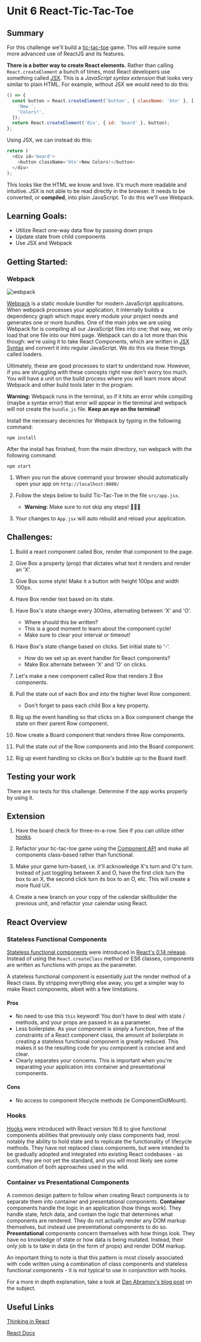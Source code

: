 # Unit 6 React-Tic-Tac-Toe

## Summary

For this challenge we'll build a [tic-tac-toe](https://en.wikipedia.org/wiki/Tic-tac-toe) game. This will require some more advanced use of ReactJS and its features.

**There is a better way to create React elements.** Rather than calling `React.createElement` a bunch of times, most React developers use something called [JSX](https://react.dev/learn/writing-markup-with-jsx). This is a _JavaScript syntax extension_ that looks very similar to plain HTML. For example, without JSX we would need to do this:

```javascript
() => {
  const button = React.createElement('button', { className: 'btn' }, [
    'New ',
    'Colors!',
  ]);
  return React.createElement('div', { id: 'board' }, button);
};
```

Using JSX, we can instead do this:

```javascript
return (
  <div id='board'>
    <button className='btn'>New Colors!</button>
  </div>
);
```

This looks like the HTML we know and love. It's much more readable and intuitive. JSX is not able to be read directly in the browser. It needs to be converted, or **compiled**, into plain JavaScript. To do this we'll use Webpack.

## Learning Goals:

- Utilize React one-way data flow by passing down props
- Update state from child components
- Use JSX and Webpack

## Getting Started:

### Webpack

![webpack](./docs/assets/images/webpack.jpeg)

[Webpack](https://webpack.js.org/) is a static module bundler for modern JavaScript applications. When webpack processes your application, it internally builds a dependency graph which maps every module your project needs and generates one or more bundles. One of the main jobs we are using Webpack for is compiling all our JavaScript files into one; that way, we only load that one file into our html page. Webpack can do a lot more than this though: we're using it to take React Components, which are written in [JSX Syntax](https://react.dev/learn/writing-markup-with-jsx) and convert it into regular JavaScript. We do this via these things called loaders.

Ultimately, these are good processes to start to understand now. However, if you are struggling with these concepts right now don't worry too much. You will have a unit on the build process where you will learn more about Webpack and other build tools later in the program.

**Warning:**
Webpack runs in the terminal, so if it hits an error while compiling (maybe a syntax error) that error will appear in the terminal and webpack will not create the `bundle.js` file. **Keep an eye on the terminal!**

Install the necessary decencies for Webpack by typing in the following command:

```
npm install
```

After the install has finished, from the main directory, run webpack with the following command:

```
npm start
```

1. When you run the above command your browser should automatically open your app on `http://localhost:8080/`

2. Follow the steps below to build Tic-Tac-Toe in the file `src/app.jsx`.

   - **Warning:** Make sure to not skip any steps! 🤨🤨🤨

3. Your changes to `App.jsx` will auto rebuild and reload your application.

## Challenges:

1. Build a react component called Box, render that component to the page.

2. Give Box a property (prop) that dictates what text it renders and render an 'X'.

3. Give Box some style! Make it a button with height 100px and width 100px.

4. Have Box render text based on its state.

5. Have Box's state change every 300ms, alternating between 'X' and 'O'.

   - Where should this be written?
   - This is a good moment to learn about the component cycle!
   - Make sure to clear your interval or timeout!

6. Have Box's state change based on clicks. Set initial state to '-'.

   - How do we set up an event handler for React components?
   - Make Box alternate between 'X' and 'O' on clicks.

7. Let's make a new component called Row that renders 3 Box components.

8. Pull the state out of each Box and into the higher level Row component.

   - Don't forget to pass each child Box a key property.

9. Rig up the event handling so that clicks on a Box component change the
   state on their parent Row component.

10. Now create a Board component that renders three Row components.

11. Pull the state out of the Row components and into the Board component.

12. Rig up event handling so clicks on Box's bubble up to the Board itself.

## Testing your work

There are no tests for this challenge. Determine if the app works properly by using it.

## Extension

1. Have the board check for three-in-a-row. See if you can utilize other [hooks](https://react.dev/reference/react).

2. Refactor your tic-tac-toe game using the [Component API](https://react.dev/reference/react/Component) and make all components class-based rather than functional.

3. Make your game turn-based, i.e. it'll acknowledge X's turn and O's turn. Instead of just toggling between X and O, have the first click turn the box to an X, the second click turn its box to an O, etc. This will create a more fluid UX.

4. Create a new branch on your copy of the calendar skillbuilder the previous unit, and refactor your calendar using React.

## React Overview

### Stateless Functional Components

[Stateless functional components](https://react.dev/learn/your-first-component) were introduced in [React's 0.14 release](https://legacy.reactjs.org/blog/2015/10/07/react-v0.14.html).
Instead of using the `React.createClass` method or ES6 classes, components are written as functions with props as the parameter.

A stateless functional component is essentially just the render method of a React class.
By stripping everything else away, you get a simpler way to make React components, albeit with a few limitations.

#### Pros

- No need to use this `this` keyword! You don't have to deal with state / methods, and your props are passed in as a parameter.
- Less boilerplate. As your component is simply a function, free of the constraints of a React component class, the amount of boilerplate in creating a stateless functional component is greatly reduced.
  This makes it so the resulting code for you component is concise and and clear.
- Clearly separates your concerns. This is important when you're separating your application into container and presentational components.

#### Cons

- No access to component lifecycle methods (ie ComponentDidMount).

### Hooks

[Hooks](https://react.dev/reference/react/hooks) were introduced with React version 16.8 to give functional components abilities that previously only class components had, most notably the ability to hold state and to replicate the functionality of lifecycle methods. They have not replaced class components, but were intended to be gradually adopted and integrated into existing React codebases - as such, they are not yet the standard, and you will most likely see some combination of both approaches used in the wild.

### Container vs Presentational Components

A common design pattern to follow when creating React components is to separate them into container and presentational components.
**Container** components handle the logic in an application (how things work). They handle state, fetch data, and contain the logic that determines what components are rendered.
They do not actually render any DOM markup themselves, but instead use presentational components to do so.
**Presentational** components concern themselves with how things look. They have no knowledge of state or how data is being mutated.
Instead, their only job is to take in data (in the form of props) and render DOM markup.

An important thing to note is that this pattern is most closely associated with code written using a combination of class components and stateless functional components - it is not typical to use in conjunction with hooks.

For a more in depth explanation, take a look at [Dan Abramov's blog post](https://medium.com/@dan_abramov/smart-and-dumb-components-7ca2f9a7c7d0) on the subject.

## Useful Links

[Thinking in React](https://reactjs.org/docs/thinking-in-react.html)

[React Docs](https://react.dev/reference/react)
